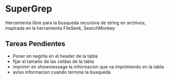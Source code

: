 # SuperGrep
Herramienta libre para la busqueda recursiva de string en archivos, inspirada en la herramienta FileSeek, SearchMonkey

## Tareas Pendientes
- Poner en negrita en el header de la tabla
- fijar el tamaño de las celdas de la tabla
- imprimir en showmessage la informacion que va imprimiendo en la tabla
- aviso informacion cuando termine la busqueda


